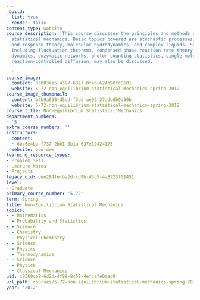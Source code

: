 ```yaml
---
_build:
  list: true
  render: false
content_type: website
course_description: 'This course discusses the principles and methods of non-equilibrium
  statistical mechanics. Basic topics covered are stochastic processes, regression
  and response theory, molecular hydrodynamics, and complex liquids. Selected applications,
  including fluctuation theorems, condensed phase reaction rate theory, electron transfer
  dynamics, enzymatic networks, photon counting statistics, single molecule kinetics,
  reaction-controlled diffusion, may also be discussed.

  '
course_image:
  content: 35b03ee5-4397-63ef-0fab-624b90fc8601
  website: 5-72-non-equilibrium-statistical-mechanics-spring-2012
course_image_thumbnail:
  content: b4b9a638-d5ed-f3dd-ae92-27adb0b9d50b
  website: 5-72-non-equilibrium-statistical-mechanics-spring-2012
course_title: Non-Equilibrium Statistical Mechanics
department_numbers:
- '5'
extra_course_numbers: ''
instructors:
  content:
  - 6bc6e4ba-f737-2bb1-0b1a-637e19424173
  website: ocw-www
learning_resource_types:
- Problem Sets
- Lecture Notes
- Projects
legacy_uid: dee284fe-ba2d-cd9b-d3c5-4a8f23f01451
level:
- Graduate
primary_course_number: '5.72'
term: Spring
title: Non-Equilibrium Statistical Mechanics
topics:
- - Mathematics
  - Probability and Statistics
- - Science
  - Chemistry
  - Physical Chemistry
- - Science
  - Physics
  - Thermodynamics
- - Science
  - Physics
  - Classical Mechanics
uid: c8369ce8-6d2d-4f99-8c59-4efcafe0aed9
url_path: courses/5-72-non-equilibrium-statistical-mechanics-spring-2012
year: '2012'
---
```

